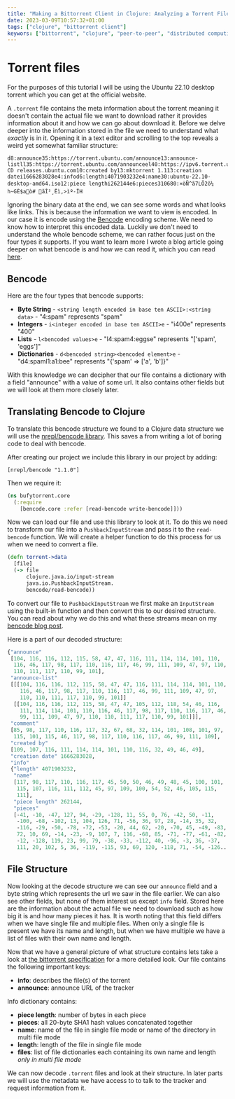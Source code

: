 ```yaml
---
title: "Making a Bittorrent Client in Clojure: Analyzing a Torrent File"
date: 2023-03-09T10:57:32+01:00
tags: ["clojure", "bittorrent client"]
keywors: ["bittorrent", "clojure", "peer-to-peer", "distributed computing", "file sharing", "open source", "functional programming", "networking", "Java Virtual Machine (JVM)", "protocol", "data streaming", "Java interoperability", "hashing"]
---
```


# Torrent files

For the purposes of this tutorial I will be using the Ubuntu 22.10 desktop torrent which you can get at the official website.

A `.torrent` file contains the meta information about the torrent meaning it doesn't contain the actual 
file we want to download rather it provides information about it and how we can go about download it. Before we 
delve deeper into the information stored in the file we need to understand what *exactly* is in it. Opening it in 
a text editor and scrolling to the top reveals a weird yet somewhat familiar structure:

```text
d8:announce35:https://torrent.ubuntu.com/announce13:announce-listll35:https://torrent.ubuntu.com/announceel40:https://ipv6.torrent.ubuntu.com/announceee7:comment29:Ubuntu CD releases.ubuntu.com10:created by13:mktorrent 1.113:creation datei1666283028e4:infod6:lengthi4071903232e4:name30:ubuntu-22.10-desktop-amd64.iso12:piece lengthi262144e6:pieces310680:×öÑ^ã7 LÖ2õ¼h~GÈ$aò# ãÎ²¸Ëì,>ìº-Ï­H
```

Ignoring the binary data at the end, we can see some words and what looks like links. This is because the information we want to 
view is encoded. In our case it is encode using the [Bencode](https://en.wikipedia.org/wiki/Bencode) encoding scheme. We need to know 
how to interpret this encoded data. Luckily we don't need to understand the whole bencode scheme, we can rather focus just on the four types 
it supports. If you want to learn more I wrote a blog article going deeper on what bencode is and how we can read it, 
which you can read [here](https://blog.duja446.com/posts/2023-03-06-decoding-bencode-in-clojure/). 

## Bencode

Here are the four types that bencode supports: 
* **Byte String** - `<string length encoded in base ten ASCII>:<string data>` - "4:spam" represents "spam"
* **Integers** - `i<integer encoded in base ten ASCII>e` - "i400e" represents "400"
* **Lists** - `l<bencoded values>e` - "l4:spam4:eggse" represents "['spam', 'eggs']"
* **Dictionaries** - `d<bencoded string><bencoded element>e` - "d4:spaml1:a1:bee" represents "{'spam' => ['a', 'b']}" 

With this knowledge we can decipher that our file contains a dictionary with a field "announce" with a value of some url. It also 
contains other fields but we will look at them more closely later.

## Translating Bencode to Clojure

To translate this bencode structure we found to a Clojure data structure we will use the [nrepl/bencode library](https://github.com/nrepl/bencode). 
This saves a from writing a lot of boring code to deal with bencode. 

After creating our project we include this library in our project by adding:
```text
[nrepl/bencode "1.1.0"]
```
Then we require it:
```clojure
(ns bufytorrent.core 
  (:require 
    [bencode.core :refer [read-bencode write-bencode]]))
```

Now we can load our file and use this library to look at it. To do this we need to transform our file into a `PushbackInputStream` and pass 
it to the `read-bencode` function. We will create a helper function to do this process for us when we need to convert a file.
```clojure
(defn torrent->data
  [file]
  (-> file
      clojure.java.io/input-stream
      java.io.PushbackInputStream.
      bencode/read-bencode))
```
To convert our file to `PushbackInputStream` we first make an `InputStream` using the built-in function and then convert this to our desired 
structure. You can read about why we do this and what these streams mean on my [bencode blog post](https://blog.duja446.com/posts/2023-03-06-decoding-bencode-in-clojure/).

Here is a part of our decoded structure:
```clojure
{"announce"
 [104, 116, 116, 112, 115, 58, 47, 47, 116, 111, 114, 114, 101, 110,
  116, 46, 117, 98, 117, 110, 116, 117, 46, 99, 111, 109, 47, 97, 110,
  110, 111, 117, 110, 99, 101],
 "announce-list"
 [[[104, 116, 116, 112, 115, 58, 47, 47, 116, 111, 114, 114, 101, 110,
    116, 46, 117, 98, 117, 110, 116, 117, 46, 99, 111, 109, 47, 97,
    110, 110, 111, 117, 110, 99, 101]]
  [[104, 116, 116, 112, 115, 58, 47, 47, 105, 112, 118, 54, 46, 116,
    111, 114, 114, 101, 110, 116, 46, 117, 98, 117, 110, 116, 117, 46,
    99, 111, 109, 47, 97, 110, 110, 111, 117, 110, 99, 101]]],
 "comment"
 [85, 98, 117, 110, 116, 117, 32, 67, 68, 32, 114, 101, 108, 101, 97,
  115, 101, 115, 46, 117, 98, 117, 110, 116, 117, 46, 99, 111, 109],
 "created by"
 [109, 107, 116, 111, 114, 114, 101, 110, 116, 32, 49, 46, 49],
 "creation date" 1666283028,
 "info"
 {"length" 4071903232,
  "name"
  [117, 98, 117, 110, 116, 117, 45, 50, 50, 46, 49, 48, 45, 100, 101,
   115, 107, 116, 111, 112, 45, 97, 109, 100, 54, 52, 46, 105, 115,
   111],
  "piece length" 262144,
  "pieces"
  [-41, -10, -47, 127, 94, -29, -128, 11, 55, 0, 76, -42, 50, -11,
   -100, -68, -102, 13, 104, 126, 71, -56, 36, 97, 28, -14, 35, 32,
   -116, -29, -50, -78, -72, -53, -20, 44, 62, -20, -70, 45, -49, -83,
   72, 10, 69, -14, -23, -9, 107, 7, 116, -68, 85, -71, -77, -61, -82,
   -12, -128, 119, 23, 99, 79, -38, -33, -112, 40, -96, -3, 36, -37,
   111, 20, 102, 5, 36, -119, -115, 93, 69, 120, -118, 71, -54, -126...
```

## File Structure

Now looking at the decode structure we can see our `announce` field and a byte string which represents the url we saw in the file earlier. 
We can also see other fields, but none of them interest us except `info` field. Stored here are the information about the actual file we need to 
download such as how big it is and how many pieces it has. It is worth noting that this field differs when we have single file and multiple files. 
When only a single file is present we have its name and length, but when we have multiple we have a list of files with their own name and length. 

Now that we have a general picture of what structure contains lets take a look at [the bittorrent specification](https://wiki.theory.org/BitTorrentSpecification) 
for a more detailed look. Our file contains the following important keys:
* **info**: describes the file(s) of the torrent
* **announce**: announce URL of the tracker

Info dictionary contains:
* **piece length**: number of bytes in each piece
* **pieces**: all 20-byte SHA1 hash values concatenated together
* **name**: name of the file in single file mode or name of the directory in multi file mode
* **length**: length of the file in single file mode
* **files**: list of file dictionaries each containing its own name and length *only in multi file mode*

We can now decode `.torrent` files and look at their structure. In later parts we will use the metadata we have access to 
to talk to the tracker and request information from it.



